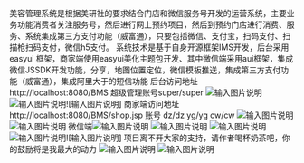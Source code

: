 美容管理系统是根据美研社的要求结合门店和微信服务号开发的运营系统，主要业务功能消费者关注服务号，然后进行网上预约项目，然后到预约门店进行消费、服务、系统集成第三方支付功能（威富通），只要包括微信、支付宝，扫码支付、扫描枪扫码支付，微信h5支付。
系统技术是基于自身开源框架IMS开发，后台采用easyui 框架，商家端使用easyui美化主题包开发、其中微信端采用aui框架，集成微信JSSDK开发功能，分享，地图位置定位，微信模板推送，集成第三方支付功能（威富通），集成阿里大于的短信功能
后台访问地址http://localhost:8080/BMS 超级管理账号super/super
![输入图片说明](https://git.oschina.net/uploads/images/2017/0813/194429_9c70e35e_436510.png "屏幕截图.png")
![输入图片说明](https://git.oschina.net/uploads/images/2017/0813/194521_e07ce4c8_436510.png "屏幕截图.png")![输入图片说明]
商家端访问地址http://localhost:8080/BMS/shop.jsp 账号 dz/dz yg/yg cw/cw
![输入图片说明](https://git.oschina.net/uploads/images/2017/0813/194632_35eacb1e_436510.png "屏幕截图.png")
![输入图片说明](https://git.oschina.net/uploads/images/2017/0813/194752_e1cf802a_436510.png "屏幕截图.png")
微信端![输入图片说明](https://git.oschina.net/uploads/images/2017/0813/195100_4b790346_436510.png "屏幕截图.png")
![输入图片说明](https://git.oschina.net/uploads/images/2017/0813/195121_4680d6f0_436510.png "屏幕截图.png")
![输入图片说明](https://git.oschina.net/uploads/images/2017/0813/195135_5e581ad9_436510.png "屏幕截图.png")
![输入图片说明](https://git.oschina.net/uploads/images/2017/0814/110345_cf060d53_436510.png "屏幕截图.png")![输入图片说明]
项目离不开大家的支持，请作者喝杯奶茶吧，你的鼓励将是我最大的动力
![输入图片说明](https://git.oschina.net/uploads/images/2017/0814/110746_ccc17898_436510.jpeg "IMG_4555.JPG")
![输入图片说明](https://git.oschina.net/uploads/images/2017/0814/110706_75ee9e5e_436510.jpeg "IMG_4556.JPG")